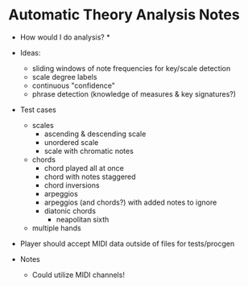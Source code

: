 # Automatic Theory Analysis Notes
* How would I do analysis?
  * 
* Ideas:
  * sliding windows of note frequencies for key/scale detection
  * scale degree labels
  * continuous "confidence"
  * phrase detection (knowledge of measures & key signatures?)
* Test cases
  * scales
    * ascending & descending scale
    * unordered scale
    * scale with chromatic notes
  * chords
    * chord played all at once
    * chord with notes staggered
    * chord inversions
    * arpeggios
    * arpeggios (and chords?) with added notes to ignore
    * diatonic chords
      * neapolitan sixth
  * multiple hands
  
* Player should accept MIDI data outside of files for tests/procgen

* Notes
  * Could utilize MIDI channels!